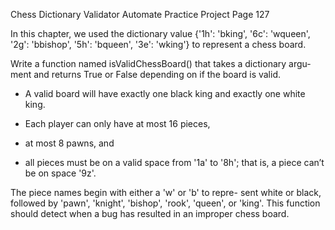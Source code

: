 Chess Dictionary Validator
Automate Practice Project
Page 127

In this chapter, we used the dictionary value {'1h': 'bking', '6c': 'wqueen',
'2g': 'bbishop', '5h': 'bqueen', '3e': 'wking'} to represent a chess board.

Write a function named isValidChessBoard() that takes a dictionary argu-
ment and returns True or False depending on if the board is valid.

- A valid board will have exactly one black king and exactly one white
king. 

- Each player can only have at most 16 pieces,

- at most 8 pawns, and

- all pieces must be on a valid space from '1a' to '8h'; that is, a piece can’t
be on space '9z'.

The piece names begin with either a 'w' or 'b' to repre-
sent white or black, followed by 'pawn', 'knight', 'bishop', 'rook', 'queen', or
'king'. This function should detect when a bug has resulted in an improper
chess board.
